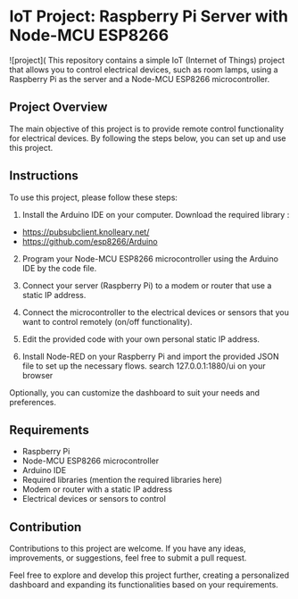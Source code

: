# IoT Project: Raspberry Pi Server with Node-MCU ESP8266
![project](
This repository contains a simple IoT (Internet of Things) project that allows you to control electrical devices, such as room lamps, using a Raspberry Pi as the server and a Node-MCU ESP8266 microcontroller.

## Project Overview
The main objective of this project is to provide remote control functionality for electrical devices. By following the steps below, you can set up and use this project.

## Instructions
To use this project, please follow these steps:

1. Install the Arduino IDE on your computer. Download the required library :
- https://pubsubclient.knolleary.net/
- https://github.com/esp8266/Arduino
2. Program your Node-MCU ESP8266 microcontroller using the Arduino IDE by the code file.

3. Connect your server (Raspberry Pi) to a modem or router that use a static IP address.

4. Connect the microcontroller to the electrical devices or sensors that you want to control remotely (on/off functionality).

5. Edit the provided code with your own personal static IP address.

6. Install Node-RED on your Raspberry Pi and import the provided JSON file to set up the necessary flows.
search 127.0.0.1:1880/ui on your browser

Optionally, you can customize the dashboard to suit your needs and preferences.

## Requirements
- Raspberry Pi
- Node-MCU ESP8266 microcontroller
- Arduino IDE
- Required libraries (mention the required libraries here)
- Modem or router with a static IP address
- Electrical devices or sensors to control

## Contribution
Contributions to this project are welcome. If you have any ideas, improvements, or suggestions, feel free to submit a pull request.


Feel free to explore and develop this project further, creating a personalized dashboard and expanding its functionalities based on your requirements.
